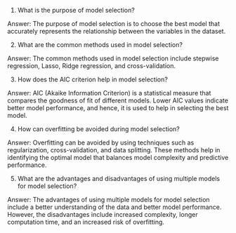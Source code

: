 1. What is the purpose of model selection? 

Answer: The purpose of model selection is to choose the best model that accurately represents the relationship between the variables in the dataset.

2. What are the common methods used in model selection? 

Answer: The common methods used in model selection include stepwise regression, Lasso, Ridge regression, and cross-validation.

3. How does the AIC criterion help in model selection? 

Answer: AIC (Akaike Information Criterion) is a statistical measure that compares the goodness of fit of different models. Lower AIC values indicate better model performance, and hence, it is used to help in selecting the best model.

4. How can overfitting be avoided during model selection? 

Answer: Overfitting can be avoided by using techniques such as regularization, cross-validation, and data splitting. These methods help in identifying the optimal model that balances model complexity and predictive performance.

5. What are the advantages and disadvantages of using multiple models for model selection? 

Answer: The advantages of using multiple models for model selection include a better understanding of the data and better model performance. However, the disadvantages include increased complexity, longer computation time, and an increased risk of overfitting.